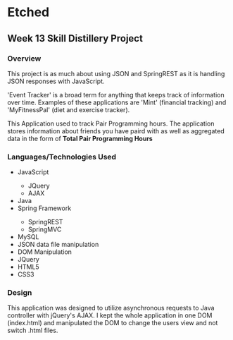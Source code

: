 # Etched
#####


## Week 13 Skill Distillery Project 

### Overview 
This project is as much about using JSON and SpringREST as it is handling JSON responses with JavaScript.

'Event Tracker' is a broad term for anything that keeps track of information over time. Examples of these applications are 'Mint' (financial tracking) and 'MyFitnessPal' (diet and exercise tracker).

This Application used to track Pair Programming hours. The application stores information about friends you have paird with as well as aggregated data in the form of <b>Total Pair Programming Hours</b>

### Languages/Technologies Used
<ul>
<li>JavaScript</li>
<ul>
<li>JQuery</li>
<li>AJAX</li>
</ul>
<li>Java</li>
<li>Spring Framework</li>
<ul>
<li>SpringREST</li>
<li>SpringMVC</li>
</ul>
<li>MySQL</li>
<li>JSON data file manipulation</li>
<li>DOM Manipulation</li>
<li>JQuery</li>
<li>HTML5</li>
<li>CSS3</li>
</ul>

### Design
This application was designed to utilize asynchronous requests to Java controller with jQuery's AJAX. I kept the whole application in one DOM (index.html) and manipulated the DOM to change the users view and not switch .html files.
